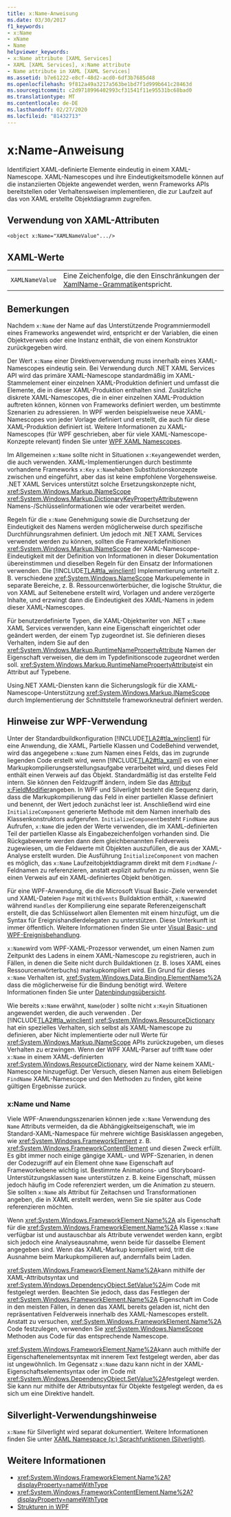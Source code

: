 ```yaml
---
title: x:Name-Anweisung
ms.date: 03/30/2017
f1_keywords:
- x:Name
- xName
- Name
helpviewer_keywords:
- x:Name attribute [XAML Services]
- XAML [XAML Services], x:Name attribute
- Name attribute in XAML [XAML Services]
ms.assetid: b7e61222-e8cf-48d2-acd0-6df3b7685d48
ms.openlocfilehash: 9f812a49a3217a563be1bd7f1d999b641c28463d
ms.sourcegitcommit: c2d9718996402993cf31541f11e95531bc68bad0
ms.translationtype: MT
ms.contentlocale: de-DE
ms.lasthandoff: 02/27/2020
ms.locfileid: "81432713"
---
```

# <a name="xname-directive"></a>x:Name-Anweisung

Identifiziert XAML-definierte Elemente eindeutig in einem XAML-Namescope. XAML-Namescopes und ihre Eindeutigkeitsmodelle können auf die instanziierten Objekte angewendet werden, wenn Frameworks APIs bereitstellen oder Verhaltensweisen implementieren, die zur Laufzeit auf das von XAML erstellte Objektdiagramm zugreifen.

## <a name="xaml-attribute-usage"></a>Verwendung von XAML-Attributen

```xaml
<object x:Name="XAMLNameValue".../>
```

## <a name="xaml-values"></a>XAML-Werte

|||
|-|-|
|`XAMLNameValue`|Eine Zeichenfolge, die den Einschränkungen der [XamlName-Grammatik](xamlname-grammar.md)entspricht.|

## <a name="remarks"></a>Bemerkungen

Nachdem `x:Name` der Name auf das Unterstützende Programmiermodell eines Frameworks angewendet wird, entspricht er der Variablen, die einen Objektverweis oder eine Instanz enthält, die von einem Konstruktor zurückgegeben wird.

Der Wert `x:Name` einer Direktivenverwendung muss innerhalb eines XAML-Namescopes eindeutig sein. Bei Verwendung durch .NET XAML Services API wird das primäre XAML-Namescope standardmäßig im XAML-Stammelement einer einzelnen XAML-Produktion definiert und umfasst die Elemente, die in dieser XAML-Produktion enthalten sind. Zusätzliche diskrete XAML-Namescopes, die in einer einzelnen XAML-Produktion auftreten können, können von Frameworks definiert werden, um bestimmte Szenarien zu adressieren. In WPF werden beispielsweise neue XAML-Namescopes von jeder Vorlage definiert und erstellt, die auch für diese XAML-Produktion definiert ist. Weitere Informationen zu XAML-Namescopes (für WPF geschrieben, aber für viele XAML-Namescope-Konzepte relevant) finden Sie unter [WPF XAML Namescopes](../../framework/wpf/advanced/wpf-xaml-namescopes.md).

Im Allgemeinen `x:Name` sollte nicht in Situationen `x:Key`angewendet werden, die auch verwenden. XAML-Implementierungen durch bestimmte vorhandene Frameworks `x:Key` `x:Name`haben Substitutionskonzepte zwischen und eingeführt, aber das ist keine empfohlene Vorgehensweise. .NET XAML Services unterstützt solche Ersetzungskonzepte nicht, <xref:System.Windows.Markup.INameScope> <xref:System.Windows.Markup.DictionaryKeyPropertyAttribute>wenn Namens-/Schlüsselinformationen wie oder verarbeitet werden.

Regeln für die `x:Name` Genehmigung sowie die Durchsetzung der Eindeutigkeit des Namens werden möglicherweise durch spezifische Durchführungsrahmen definiert. Um jedoch mit .NET XAML Services verwendet werden zu können, sollten die Frameworkdefinitionen <xref:System.Windows.Markup.INameScope> der XAML-Namescope-Eindeutigkeit mit der Definition von Informationen in dieser Dokumentation übereinstimmen und dieselben Regeln für den Einsatz der Informationen verwenden. Die [!INCLUDE[TLA#tla_winclient](../../../includes/tlasharptla-winclient-md.md)] Implementierung unterteilt z. B. verschiedene <xref:System.Windows.NameScope> Markupelemente in separate Bereiche, z. B. Ressourcenwörterbücher, die logische Struktur, die von XAML auf Seitenebene erstellt wird, Vorlagen und andere verzögerte Inhalte, und erzwingt dann die Eindeutigkeit des XAML-Namens in jedem dieser XAML-Namescopes.

Für benutzerdefinierte Typen, die XAML-Objektwriter von .NET `x:Name` XAML Services verwenden, kann eine Eigenschaft eingerichtet oder geändert werden, der einem Typ zugeordnet ist. Sie definieren dieses Verhalten, indem Sie auf den <xref:System.Windows.Markup.RuntimeNamePropertyAttribute> Namen der Eigenschaft verweisen, die dem im Typdefinitionscode zugeordnet werden soll.  <xref:System.Windows.Markup.RuntimeNamePropertyAttribute>ist ein Attribut auf Typebene.

Using.NET XAML-Diensten kann die Sicherungslogik für die XAML-Namescope-Unterstützung <xref:System.Windows.Markup.INameScope> durch Implementierung der Schnittstelle frameworkneutral definiert werden.

## <a name="wpf-usage-notes"></a>Hinweise zur WPF-Verwendung

Unter der Standardbuildkonfiguration [!INCLUDE[TLA2#tla_winclient](../../../includes/tla2sharptla-winclient-md.md)] für eine Anwendung, die XAML, Partielle Klassen und CodeBehind verwendet, wird das angegebene `x:Name` zum Namen eines Felds, das im zugrunde liegenden Code erstellt wird, wenn [!INCLUDE[TLA2#tla_xaml](../../../includes/tla2sharptla-xaml-md.md)] es von einer Markupkompilierungserstellungsaufgabe verarbeitet wird, und dieses Feld enthält einen Verweis auf das Objekt. Standardmäßig ist das erstellte Feld intern. Sie können den Feldzugriff ändern, indem Sie das [Attribut x:FieldModifier](xfieldmodifier-directive.md)angeben. In WPF und Silverlight besteht die Sequenz darin, dass die Markupkompilierung das Feld in einer partiellen Klasse definiert und benennt, der Wert jedoch zunächst leer ist. Anschließend wird eine `InitializeComponent` generierte Methode mit dem Namen innerhalb des Klassenkonstruktors aufgerufen. `InitializeComponent`besteht `FindName` aus Aufrufen, `x:Name` die jeden der Werte verwenden, die im XAML-definierten Teil der partiellen Klasse als Eingabezeichenfolgen vorhanden sind. Die Rückgabewerte werden dann dem gleichbenannten Feldverweis zugewiesen, um die Feldwerte mit Objekten auszufüllen, die aus der XAML-Analyse erstellt wurden. Die Ausführung `InitializeComponent` von machen es möglich, das `x:Name` Laufzeitobjektdiagramm direkt mit dem `FindName` /-Feldnamen zu referenzieren, anstatt explizit aufrufen zu müssen, wenn Sie einen Verweis auf ein XAML-definiertes Objekt benötigen.

Für eine WPF-Anwendung, die die Microsoft Visual Basic-Ziele verwendet und XAML-Dateien `Page` mit `WithEvents` Buildaktion enthält, `x:Name`wird während `Handles` der Kompilierung eine separate Referenzeigenschaft erstellt, die das Schlüsselwort allen Elementen mit einem hinzufügt, um die Syntax für Ereignishandlerdelegaten zu unterstützen. Diese Unterkunft ist immer öffentlich. Weitere Informationen finden Sie unter [Visual Basic- und WPF-Ereignisbehandlung](../../framework/wpf/advanced/visual-basic-and-wpf-event-handling.md).

`x:Name`wird vom WPF-XAML-Prozessor verwendet, um einen Namen zum Zeitpunkt des Ladens in einem XAML-Namescope zu registrieren, auch in Fällen, in denen die Seite nicht durch Buildaktionen (z. B. loses XAML eines Ressourcenwörterbuchs) markupkompiliert wird. Ein Grund für dieses `x:Name` Verhalten ist, <xref:System.Windows.Data.Binding.ElementName%2A> dass die möglicherweise für die Bindung benötigt wird. Weitere Informationen finden Sie unter [Datenbindungsübersicht](../data/data-binding-overview.md).

Wie bereits `x:Name` erwähnt, `Name`(oder ) sollte nicht `x:Key`in Situationen angewendet werden, die auch verwenden . Der [!INCLUDE[TLA2#tla_winclient](../../../includes/tla2sharptla-winclient-md.md)] <xref:System.Windows.ResourceDictionary> hat ein spezielles Verhalten, sich selbst als XAML-Namescope zu definieren, aber Nicht implementierte oder null Werte für <xref:System.Windows.Markup.INameScope> APIs zurückzugeben, um dieses Verhalten zu erzwingen. Wenn der WPF XAML-Parser auf trifft `Name` oder `x:Name` in einem XAML-definierten <xref:System.Windows.ResourceDictionary>, wird der Name keinem XAML-Namescope hinzugefügt. Der Versuch, diesen Namen aus einem Beliebigen `FindName` XAML-Namescope und den Methoden zu finden, gibt keine gültigen Ergebnisse zurück.

### <a name="xname-and-name"></a>x:Name und Name

Viele WPF-Anwendungsszenarien können jede `x:Name` Verwendung des `Name` Attributs vermeiden, da die Abhängigkeitseigenschaft, wie im Standard-XAML-Namespace für mehrere wichtige Basisklassen angegeben, wie <xref:System.Windows.FrameworkElement> z. B. <xref:System.Windows.FrameworkContentElement> und diesen Zweck erfüllt. Es gibt immer noch einige gängige XAML- und WPF-Szenarien, in denen der Codezugriff auf ein Element ohne `Name` Eigenschaft auf Frameworkebene wichtig ist. Bestimmte Animations- und Storyboard-Unterstützungsklassen `Name` unterstützen z. B. keine Eigenschaft, müssen jedoch häufig im Code referenziert werden, um die Animation zu steuern. Sie sollten `x:Name` als Attribut für Zeitachsen und Transformationen angeben, die in XAML erstellt werden, wenn Sie sie später aus Code referenzieren möchten.

Wenn <xref:System.Windows.FrameworkElement.Name%2A> als Eigenschaft für die <xref:System.Windows.FrameworkElement.Name%2A> Klasse `x:Name` verfügbar ist und austauschbar als Attribute verwendet werden kann, ergibt sich jedoch eine Analyseausnahme, wenn beide für dasselbe Element angegeben sind. Wenn das XAML-Markup kompiliert wird, tritt die Ausnahme beim Markupkompilieren auf, andernfalls beim Laden.

<xref:System.Windows.FrameworkElement.Name%2A>kann mithilfe der XAML-Attributsyntax und <xref:System.Windows.DependencyObject.SetValue%2A>im Code mit festgelegt werden. Beachten Sie jedoch, dass das Festlegen der <xref:System.Windows.FrameworkElement.Name%2A> Eigenschaft im Code in den meisten Fällen, in denen das XAML bereits geladen ist, nicht den repräsentativen Feldverweis innerhalb des XAML-Namescopes erstellt. Anstatt zu versuchen, <xref:System.Windows.FrameworkElement.Name%2A> Code festzulegen, verwenden Sie <xref:System.Windows.NameScope> Methoden aus Code für das entsprechende Namescope.

<xref:System.Windows.FrameworkElement.Name%2A>kann auch mithilfe der Eigenschaftenelementsyntax mit innerem Text festgelegt werden, aber das ist ungewöhnlich. Im Gegensatz `x:Name` dazu kann nicht in der XAML-Eigenschaftselementsyntax oder im Code mit <xref:System.Windows.DependencyObject.SetValue%2A>festgelegt werden. Sie kann nur mithilfe der Attributsyntax für Objekte festgelegt werden, da es sich um eine Direktive handelt.

## <a name="silverlight-usage-notes"></a>Silverlight-Verwendungshinweise

`x:Name` für Silverlight wird separat dokumentiert. Weitere Informationen finden Sie unter [XAML Namespace (x:) Sprachfunktionen (Silverlight)](https://docs.microsoft.com/previous-versions/windows/silverlight/dotnet-windows-silverlight/cc188995(v=vs.95)).

## <a name="see-also"></a>Weitere Informationen

- <xref:System.Windows.FrameworkElement.Name%2A?displayProperty=nameWithType>
- <xref:System.Windows.FrameworkContentElement.Name%2A?displayProperty=nameWithType>
- [Strukturen in WPF](../../framework/wpf/advanced/trees-in-wpf.md)
